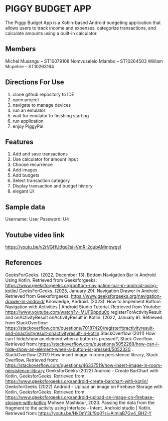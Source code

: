 # PIGGY BUDGET APP

The Piggy Budget App is a Kotlin-based Android budgeting application that allows users to track income and expenses, categorize transactions, and calculate amounts using a built-in calculator.

## Members
Michel Musangu – ST10079108 
Nomvuselelo Mlambo – ST10264503 
William Mcpetrie – ST10263164

## Directions For Use
1.	clone github repository to IDE
2.	open project
3.	navigate to manage devices
4.	run an emulator
5.	wait for emulator to finishing starting
6.	run application
7.	enjoy PiggyPal

## Features
1. Add and save transactions
2. Use calculator for amount input
3. Choose recurrence
4. Add images
5. Add budgets
6. Select transaction category
7. Display transaction and budget history
8. elegant UI

## Sample data
Username: User
Password: U4

## Youtube video link
https://youtu.be/y2rVGHUtfgo?si=VmR-2gubAMmpwgyl

## References
GeeksForGeeks. (2022, December 13). Bottom Navigation Bar in Android Using Kotlin. Retrieved from Geeksforgeeks: https://www.geeksforgeeks.org/bottom-navigation-bar-in-android-using-kotlin/
GeeksForGeeks. (2025, January 29). Navigation Drawer in Android. Retrieved from Geeksforgeeks: https://www.geeksforgeeks.org/navigation-drawer-in-android/
Knowledge, Android. (2023). How to Implement Bottom Navigation with Activities | Android Studio Tutorial. Retrieved from Youtube: https://www.youtube.com/watch?v=MUl19ppdu0o
registerForActivityResult and onActivityResult onActivityResult in Kotlin. (2022, January 9). Retrieved from StackOverflow: https://stackoverflow.com/questions/70187420/registerforactivityresult-and-onactivityresult-onactivityresult-in-kotlin
StackOverflow (2011) How can I hide/show an element when a button is pressed?, Stack Overflow. Retrieved from: https://stackoverflow.com/questions/5052288/how-can-i-hide-show-an-element-when-a-button-is-pressed/5052320 .
StackOverflow (2017) How insert image in room persistence library, Stack Overflow. Retrieved from: https://stackoverflow.com/questions/46337519/how-insert-image-in-room-persistence-library 
GeeksforGeeks (2022) Android - Create BarChart with Kotlin, GeeksforGeeks. Retrieved from: https://www.geeksforgeeks.org/android-create-barchart-with-kotlin/ 
GeeksforGeeks (2022) Android - Upload an image on Firebase Storage with Kotlin, GeeksforGeeks. Retrieved from: https://www.geeksforgeeks.org/android-upload-an-image-on-firebase-storage-with-kotlin/ 
Mohsen Mashkour, 2023. Passing the data from the fragment to the activity using Interface - Intent. Android studio | Kotlin. Retrieved from: https://youtu.be/HkOnY3Lf9q0?si=AImlaB7Gv4_BH2-Y


